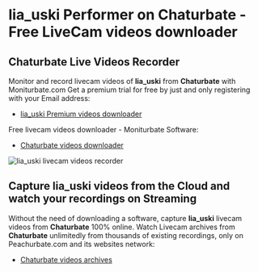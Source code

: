 # lia_uski Performer on Chaturbate - Free LiveCam videos downloader

## Chaturbate Live Videos Recorder

Monitor and record livecam videos of **lia_uski** from **Chaturbate** with Moniturbate.com
Get a premium trial for free by just and only registering with your Email address:
* [lia_uski Premium videos downloader](https://moniturbate.com/request-demo-licence-key.html)

Free livecam videos downloader - Moniturbate Software:
* [Chaturbate videos downloader](https://moniturbate.com/moniturbate-download-software.html)

![lia_uski livecam videos recorder](https://peachurnet.com/templates/moniturbate-software.png)


## Capture lia_uski videos from the Cloud and watch your recordings on Streaming

Without the need of downloading a software, capture **lia_uski** livecam videos from **Chaturbate** 100% online.
Watch Livecam archives from **Chaturbate** unlimitedly from thousands of existing recordings, only on Peachurbate.com and its websites network:
* [Chaturbate videos archives](https://peachurnet.com/)